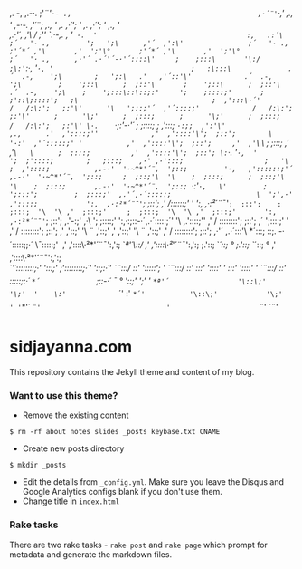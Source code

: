 
,. -,          ,.-·.         ;'*¨'`·- .,                                              ,·´¨'`·,'                   ,.,   '          ,-·-.          ,'´¨;                    ,.,   '                 ,.         ,·´'; '             ,.         ,·´'; '                  ,.,   '      
,.·'´,    ,'\        /    ;'\'       \`:·-,. ,   '` ·.  '                                     :,   .:´\                 ;´   '· .,         ';   ';\      ,'´  ,':\'                ;´   '· .,           ;'´*´ ,'\       ,'  ';'\°       ;'´*´ ,'\       ,'  ';'\°               ;´   '· .,     
,·'´ .·´'´-·'´::::\'     ;    ;:::\       '\:/   ;\:'`:·,  '`·, '                                  ;   :\:::\              .´  .-,    ';\        ;   ';:\   .'   ,'´::'\'             .´  .-,    ';\         ;    ';::\      ;  ;::'\       ;    ';::\      ;  ;::'\             .´  .-,    ';\   
;    ';:::\::\::;:'     ';    ;::::;'       ;   ;'::\;::::';   ;\                                 ;  ,':::\·´'             /   /:\:';   ;:'\'      '\   ';::;'´  ,'´::::;'             /   /:\:';   ;:'\'      ;      '\;'      ;  ;:::;      ;      '\;'      ;  ;:::;            /   /:\:';   ;:'\'
\·.    `·;:'-·'´         ;   ;::::;        ;  ,':::;  `·:;;  ,':'\'                    ,.,      .'  ,'::::;''             ,'  ,'::::'\';  ;::';        \  '·:'  ,'´:::::;' '           ,'  ,'::::'\';  ;::';     ,'  ,'`\   \      ;  ;:::;     ,'  ,'`\   \      ;  ;:::;          ,'  ,'::::'\';  ;::';
\:`·.   '`·,  '        ';  ;'::::;        ;   ;:::;    ,·' ,·':::;                    ;   '\   ;  ,'::::;           ,.-·'  '·~^*'´¨,  ';::;         '·,   ,'::::::;'´         ,.-·'  '·~^*'´¨,  ';::;     ;  ;::;'\  '\    ;  ;:::;      ;  ;::;'\  '\    ;  ;:::;       ,.-·'  '·~^*'´¨,  ';::;
`·:'`·,   \'         ;  ';:::';         ;  ;:::;'  ,.'´,·´:::::;                     \  ';',·'  ,'::::;            ':,  ,·:²*´¨¯'`;  ;::';          ,'  /::::::;'  '         ':,  ,·:²*´¨¯'`;  ;::';    ;  ;:::;  '\  '\ ,'  ;:::;'     ;  ;:::;  '\  '\ ,'  ;:::;'       ':,  ,·:²*´¨¯'`;  ;::';
,.'-:;'  ,·\        ';  ;::::;'       ':,·:;::-·´,.·´\:::::;´'                       '\    ,.'\::::;''            ,'  / \::::::::';  ;::';        ,´  ';\::::;'  '           ,'  / \::::::::';  ;::';   ,' ,'::;'     '\   ¨ ,'\::;'     ,' ,'::;'     '\   ¨ ,'\::;'        ,'  / \::::::::';  ;::';
,·'´     ,.·´:::'\        \*´\:::;        \::;. -·´:::::;\;·´                            \¯\::::\:;'            ,' ,'::::\·²*'´¨¯':,'\:;         \`*ª'´\\::/             ,' ,'::::\·²*'´¨¯':,'\:;    ;.'\::;        \`*´\::\; °    ;.'\::;        \`*´\::\; °      ,' ,'::::\·²*'´¨¯':,'\:;  
\`*'´\::::::::;·'        '\::\:;'          \;'\::::::::;·´'                                '\::\;:·´'              \`¨\:::/          \::\'          '\:::::\';  '            \`¨\:::/          \::\'    \:::\'          '\:::\:' '      \:::\'          '\:::\:' '        \`¨\:::/          \::\'  
\::::\:;:·´               `*´              `\;::-·´                                      ¯       °            '\::\;'            '\;'  '          `*ª'´                 '\::\;'            '\;'  '    \:'             `*´'          \:'             `*´'           '\::\;'            '\;'  '
'`*'´                                                                                                           `¨'                               '                      `¨'                                                                                      `¨'                   

# sidjayanna.com

This repository contains the Jekyll theme and content of my blog.

### Want to use this theme?

* Remove the existing content

```
$ rm -rf about notes slides _posts keybase.txt CNAME
```

* Create new posts directory

```
$ mkdir _posts
```

* Edit the details from `_config.yml`. Make sure you leave the Disqus and
  Google Analytics configs blank if you don't use them.
* Change title in `index.html`

### Rake tasks

There are two rake tasks - `rake post` and `rake page` which prompt for
metadata and generate the markdown files.
